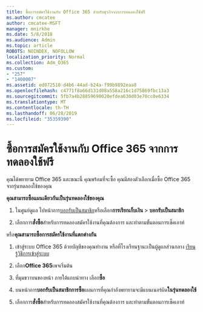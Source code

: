 ```yaml
---
title: ซื้อการสมัครใช้งานกับ Office 365 สำหรับธุรกิจจากการทดลองใช้ฟรี
ms.author: cmcatee
author: cmcatee-MSFT
manager: mnirkhe
ms.date: 5/8/2018
ms.audience: Admin
ms.topic: article
ROBOTS: NOINDEX, NOFOLLOW
localization_priority: Normal
ms.collection: Adm_O365
ms.custom:
- "257"
- "1400007"
ms.assetid: ed072510-d4b6-44ad-b24a-f99b9892eaa8
ms.openlocfilehash: c4771f8a66d131d08a558a216c1d75869fbc13a3
ms.sourcegitcommit: 5fb7a4b28859690020efdea630d03e70cc0e6334
ms.translationtype: MT
ms.contentlocale: th-TH
ms.lasthandoff: 06/28/2019
ms.locfileid: "35359390"
---
```

# <a name="buy-a-subscription-to-office-365-from-your-free-trial"></a>ซื้อการสมัครใช้งานกับ Office 365 จากการทดลองใช้ฟรี

คุณได้พยายาม Office 365 และขณะนี้ คุณพร้อมที่จะซื้อ คุณมีสองตัวเลือกเมื่อซื้อ Office 365 จากรุ่นทดลองใช้ของคุณ
  
 **คุณสามารถซื้อแผนเดียวกันเป็นรุ่นทดลองใช้ของคุณ**
  
1. ในศูนย์ดูแล ไปหน้าการ[บอกรับเป็นสมาชิก](https://go.microsoft.com/fwlink/p/?linkid=842054)หรือเลือก**การเรียกเก็บเงิน** \> **บอกรับเป็นสมาชิก**

2. เลือกการ**สั่งซื้อ**สำหรับการทดลองสมัครใช้งานที่คุณต้องการ และทำตามขั้นตอนการเช็คเอาท์

หรือ**คุณสามารถซื้อการสมัครใช้งานที่แตกต่างกัน**
  
1. เข้าสู่ระบบ Office 365 ด้วยบัญชีของคุณทำงาน หรือที่โรงเรียนฐานะเป็นผู้ดูแลส่วนกลาง [เรียนรู้วิธีการเข้าสู่ระบบ](https://support.office.com/article/e9eb7d51-5430-4929-91ab-6157c5a050b4)

2. เลือก**Office 365**เพจเริ่มต้น

3. ที่มุมขวาบนของหน้า ภายใต้แถบนำทาง เลือก**ซื้อ**

4. บนหน้าการ**บอกรับเป็นสมาชิกการซื้อ**แผนการที่คุณกำลังพยายามจะมีแบนเนอร์ผิด**ในรุ่นทดลองใช้**

5. เลือกการ**สั่งซื้อ**สำหรับการทดลองสมัครใช้งานที่คุณต้องการ และทำตามขั้นตอนการเช็คเอาท์
